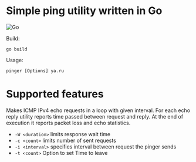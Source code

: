 # Simple ping utility written in Go
![Go](https://github.com/progiv/pinger/workflows/Go/badge.svg?branch=master)

Build:
```
go build
```
Usage:
```
pinger [Options] ya.ru
```
# Supported features
Makes ICMP IPv4 echo requests in a loop with given interval. For each echo reply utility reports time passed between request and reply. At the end of execution it reports packet loss and echo statistics.
* `-W <duration>` limits response wait time
* `-c <count>` limits number of sent requests
* `-i <interval>` specifies interval between request the pinger sends
* `-t <count>` Option to set Time to leave

